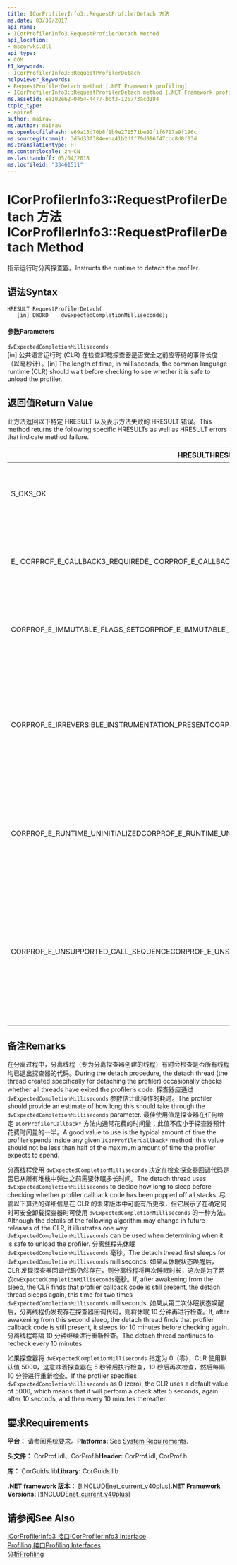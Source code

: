 ```yaml
---
title: ICorProfilerInfo3::RequestProfilerDetach 方法
ms.date: 03/30/2017
api_name:
- ICorProfilerInfo3.RequestProfilerDetach Method
api_location:
- mscorwks.dll
api_type:
- COM
f1_keywords:
- ICorProfilerInfo3::RequestProfilerDetach
helpviewer_keywords:
- RequestProfilerDetach method [.NET Framework profiling]
- ICorProfilerInfo3::RequestProfilerDetach method [.NET Framework profiling]
ms.assetid: ea102e62-0454-4477-bcf3-126773acd184
topic_type:
- apiref
author: mairaw
ms.author: mairaw
ms.openlocfilehash: e69a15d70b8f1b9e271571be92f1f6717a9f196c
ms.sourcegitcommit: 3d5d33f384eeba41b2dff79d096f47ccc8d8f03d
ms.translationtype: HT
ms.contentlocale: zh-CN
ms.lasthandoff: 05/04/2018
ms.locfileid: "33461511"
---
```

# <a name="icorprofilerinfo3requestprofilerdetach-method"></a><span data-ttu-id="65917-102">ICorProfilerInfo3::RequestProfilerDetach 方法</span><span class="sxs-lookup"><span data-stu-id="65917-102">ICorProfilerInfo3::RequestProfilerDetach Method</span></span>
<span data-ttu-id="65917-103">指示运行时分离探查器。</span><span class="sxs-lookup"><span data-stu-id="65917-103">Instructs the runtime to detach the profiler.</span></span>  
  
## <a name="syntax"></a><span data-ttu-id="65917-104">语法</span><span class="sxs-lookup"><span data-stu-id="65917-104">Syntax</span></span>  
  
```  
HRESULT RequestProfilerDetach(  
   [in] DWORD    dwExpectedCompletionMilliseconds);  
```  
  
#### <a name="parameters"></a><span data-ttu-id="65917-105">参数</span><span class="sxs-lookup"><span data-stu-id="65917-105">Parameters</span></span>  
 `dwExpectedCompletionMilliseconds`  
 <span data-ttu-id="65917-106">[in] 公共语言运行时 (CLR) 在检查卸载探查器是否安全之前应等待的事件长度（以毫秒计）。</span><span class="sxs-lookup"><span data-stu-id="65917-106">[in] The length of time, in milliseconds, the common language runtime (CLR) should wait before checking to see whether it is safe to unload the profiler.</span></span>  
  
## <a name="return-value"></a><span data-ttu-id="65917-107">返回值</span><span class="sxs-lookup"><span data-stu-id="65917-107">Return Value</span></span>  
 <span data-ttu-id="65917-108">此方法返回以下特定 HRESULT 以及表示方法失败的 HRESULT 错误。</span><span class="sxs-lookup"><span data-stu-id="65917-108">This method returns the following specific HRESULTs as well as HRESULT errors that indicate method failure.</span></span>  
  
|<span data-ttu-id="65917-109">HRESULT</span><span class="sxs-lookup"><span data-stu-id="65917-109">HRESULT</span></span>|<span data-ttu-id="65917-110">描述</span><span class="sxs-lookup"><span data-stu-id="65917-110">Description</span></span>|  
|-------------|-----------------|  
|<span data-ttu-id="65917-111">S_OK</span><span class="sxs-lookup"><span data-stu-id="65917-111">S_OK</span></span>|<span data-ttu-id="65917-112">分离请求有效，且分离过程现在另一线程上继续执行。</span><span class="sxs-lookup"><span data-stu-id="65917-112">The detach request is valid, and the detach procedure is now continuing on another thread.</span></span> <span data-ttu-id="65917-113">完全分离后，将发出 `ProfilerDetachSucceeded` 事件。</span><span class="sxs-lookup"><span data-stu-id="65917-113">When the detach is fully complete, a `ProfilerDetachSucceeded` event is issued.</span></span>|  
|<span data-ttu-id="65917-114">E_ CORPROF_E_CALLBACK3_REQUIRED</span><span class="sxs-lookup"><span data-stu-id="65917-114">E_ CORPROF_E_CALLBACK3_REQUIRED</span></span>|<span data-ttu-id="65917-115">探查器失败[iunknown:: Queryinterface](http://go.microsoft.com/fwlink/?LinkID=144867)针对尝试[ICorProfilerCallback3](../../../../docs/framework/unmanaged-api/profiling/icorprofilercallback3-interface.md)接口，它必须实现以支持分离操作。</span><span class="sxs-lookup"><span data-stu-id="65917-115">The profiler failed an [IUnknown::QueryInterface](http://go.microsoft.com/fwlink/?LinkID=144867) attempt for the [ICorProfilerCallback3](../../../../docs/framework/unmanaged-api/profiling/icorprofilercallback3-interface.md) interface, which it must implement to support the detach operation.</span></span> <span data-ttu-id="65917-116">尚未尝试分离。</span><span class="sxs-lookup"><span data-stu-id="65917-116">Detach was not attempted.</span></span>|  
|<span data-ttu-id="65917-117">CORPROF_E_IMMUTABLE_FLAGS_SET</span><span class="sxs-lookup"><span data-stu-id="65917-117">CORPROF_E_IMMUTABLE_FLAGS_SET</span></span>|<span data-ttu-id="65917-118">无法进行分离，因为探查器在启动时设置了不可变标志。</span><span class="sxs-lookup"><span data-stu-id="65917-118">Detachment is impossible because the profiler set immutable flags at startup.</span></span> <span data-ttu-id="65917-119">尚未尝试分离；探查器仍处于完全附加状态。</span><span class="sxs-lookup"><span data-stu-id="65917-119">Detachment was not attempted; the profiler is still fully attached.</span></span>|  
|<span data-ttu-id="65917-120">CORPROF_E_IRREVERSIBLE_INSTRUMENTATION_PRESENT</span><span class="sxs-lookup"><span data-stu-id="65917-120">CORPROF_E_IRREVERSIBLE_INSTRUMENTATION_PRESENT</span></span>|<span data-ttu-id="65917-121">进行分离，因为探查器使用已检测的 Microsoft 中间语言 (MSIL) 代码，或插入`enter` / `leave`挂钩。</span><span class="sxs-lookup"><span data-stu-id="65917-121">Detachment is impossible because the profiler used instrumented Microsoft intermediate language (MSIL) code, or inserted `enter`/`leave` hooks.</span></span> <span data-ttu-id="65917-122">尚未尝试分离；探查器仍处于完全附加状态。</span><span class="sxs-lookup"><span data-stu-id="65917-122">Detachment was not attempted; the profiler is still fully attached.</span></span><br /><br /> <span data-ttu-id="65917-123">**请注意**已检测的 MSIL 是代码是由探查器使用的代码[SetILFunctionBody](../../../../docs/framework/unmanaged-api/profiling/icorprofilerinfo-setilfunctionbody-method.md)方法。</span><span class="sxs-lookup"><span data-stu-id="65917-123">**Note** Instrumented MSIL is code is code that is provided by the profiler using the [SetILFunctionBody](../../../../docs/framework/unmanaged-api/profiling/icorprofilerinfo-setilfunctionbody-method.md) method.</span></span>|  
|<span data-ttu-id="65917-124">CORPROF_E_RUNTIME_UNINITIALIZED</span><span class="sxs-lookup"><span data-stu-id="65917-124">CORPROF_E_RUNTIME_UNINITIALIZED</span></span>|<span data-ttu-id="65917-125">托管应用程序中的运行时尚未初始化。</span><span class="sxs-lookup"><span data-stu-id="65917-125">The runtime has not been initialized yet in the managed application.</span></span> <span data-ttu-id="65917-126">（即，运行时尚未完全加载。）在探查器回调内请求分离时，可能会返回此错误代码[icorprofilercallback:: Initialize](../../../../docs/framework/unmanaged-api/profiling/icorprofilercallback-initialize-method.md)方法。</span><span class="sxs-lookup"><span data-stu-id="65917-126">(That is, the runtime has not been fully loaded.) This error code may be returned when detachment is requested inside the profiler callback's [ICorProfilerCallback::Initialize](../../../../docs/framework/unmanaged-api/profiling/icorprofilercallback-initialize-method.md) method.</span></span>|  
|<span data-ttu-id="65917-127">CORPROF_E_UNSUPPORTED_CALL_SEQUENCE</span><span class="sxs-lookup"><span data-stu-id="65917-127">CORPROF_E_UNSUPPORTED_CALL_SEQUENCE</span></span>|<span data-ttu-id="65917-128">在不支持时调用了 `RequestProfilerDetach`。</span><span class="sxs-lookup"><span data-stu-id="65917-128">`RequestProfilerDetach` was called at an unsupported time.</span></span> <span data-ttu-id="65917-129">如果在托管线程上而不是从中调用该方法将发生这种情况[ICorProfilerCallback](../../../../docs/framework/unmanaged-api/profiling/icorprofilercallback-interface.md)方法或在[ICorProfilerCallback](../../../../docs/framework/unmanaged-api/profiling/icorprofilercallback-interface.md)允许垃圾回收的方法。</span><span class="sxs-lookup"><span data-stu-id="65917-129">This occurs if the method is called on a managed thread but not from within an [ICorProfilerCallback](../../../../docs/framework/unmanaged-api/profiling/icorprofilercallback-interface.md) method or from within an [ICorProfilerCallback](../../../../docs/framework/unmanaged-api/profiling/icorprofilercallback-interface.md) method that cannot tolerate a garbage collection.</span></span> <span data-ttu-id="65917-130">有关详细信息，请参阅[CORPROF_E_UNSUPPORTED_CALL_SEQUENCE HRESULT](../../../../docs/framework/unmanaged-api/profiling/corprof-e-unsupported-call-sequence-hresult.md)。</span><span class="sxs-lookup"><span data-stu-id="65917-130">For more information, see [CORPROF_E_UNSUPPORTED_CALL_SEQUENCE HRESULT](../../../../docs/framework/unmanaged-api/profiling/corprof-e-unsupported-call-sequence-hresult.md).</span></span>|  
  
## <a name="remarks"></a><span data-ttu-id="65917-131">备注</span><span class="sxs-lookup"><span data-stu-id="65917-131">Remarks</span></span>  
 <span data-ttu-id="65917-132">在分离过程中，分离线程（专为分离探查器创建的线程）有时会检查是否所有线程均已退出探查器的代码。</span><span class="sxs-lookup"><span data-stu-id="65917-132">During the detach procedure, the detach thread (the thread created specifically for detaching the profiler) occasionally checks whether all threads have exited the profiler’s code.</span></span> <span data-ttu-id="65917-133">探查器应通过 `dwExpectedCompletionMilliseconds` 参数估计此操作的耗时。</span><span class="sxs-lookup"><span data-stu-id="65917-133">The profiler should provide an estimate of how long this should take through the `dwExpectedCompletionMilliseconds` parameter.</span></span> <span data-ttu-id="65917-134">最佳使用值是探查器在任何给定 `ICorProfilerCallback*` 方法内通常花费的时间量；此值不应小于探查器预计花费时间量的一半。</span><span class="sxs-lookup"><span data-stu-id="65917-134">A good value to use is the typical amount of time the profiler spends inside any given `ICorProfilerCallback*` method; this value should not be less than half of the maximum amount of time the profiler expects to spend.</span></span>  
  
 <span data-ttu-id="65917-135">分离线程使用 `dwExpectedCompletionMilliseconds` 决定在检查探查器回调代码是否已从所有堆栈中弹出之前需要休眠多长时间。</span><span class="sxs-lookup"><span data-stu-id="65917-135">The detach thread uses `dwExpectedCompletionMilliseconds` to decide how long to sleep before checking whether profiler callback code has been popped off all stacks.</span></span> <span data-ttu-id="65917-136">尽管以下算法的详细信息在 CLR 的未来版本中可能有所更改，但它展示了在确定何时可安全卸载探查器时可使用 `dwExpectedCompletionMilliseconds` 的一种方法。</span><span class="sxs-lookup"><span data-stu-id="65917-136">Although the details of the following algorithm may change in future releases of the CLR, it illustrates one way `dwExpectedCompletionMilliseconds` can be used when determining when it is safe to unload the profiler.</span></span> <span data-ttu-id="65917-137">分离线程先休眠 `dwExpectedCompletionMilliseconds` 毫秒。</span><span class="sxs-lookup"><span data-stu-id="65917-137">The detach thread first sleeps for `dwExpectedCompletionMilliseconds` milliseconds.</span></span> <span data-ttu-id="65917-138">如果从休眠状态唤醒后，CLR 发现探查器回调代码仍然存在，则分离线程将再次睡眠时长，这次是为了两次`dwExpectedCompletionMilliseconds`毫秒。</span><span class="sxs-lookup"><span data-stu-id="65917-138">If, after awakening from the sleep, the CLR finds that profiler callback code is still present, the detach thread sleeps again, this time for two times `dwExpectedCompletionMilliseconds` milliseconds.</span></span> <span data-ttu-id="65917-139">如果从第二次休眠状态唤醒后，分离线程仍发现存在探查器回调代码，则将休眠 10 分钟再进行检查。</span><span class="sxs-lookup"><span data-stu-id="65917-139">If, after awakening from this second sleep, the detach thread finds that profiler callback code is still present, it sleeps for 10 minutes before checking again.</span></span> <span data-ttu-id="65917-140">分离线程每隔 10 分钟继续进行重新检查。</span><span class="sxs-lookup"><span data-stu-id="65917-140">The detach thread continues to recheck every 10 minutes.</span></span>  
  
 <span data-ttu-id="65917-141">如果探查器将 `dwExpectedCompletionMilliseconds` 指定为 0（零），CLR 使用默认值 5000，这意味着探查器在 5 秒钟后执行检查，10 秒后再次检查，然后每隔 10 分钟进行重新检查。</span><span class="sxs-lookup"><span data-stu-id="65917-141">If the profiler specifies `dwExpectedCompletionMilliseconds` as 0 (zero), the CLR uses a default value of 5000, which means that it will perform a check after 5 seconds, again after 10 seconds, and then every 10 minutes thereafter.</span></span>  
  
## <a name="requirements"></a><span data-ttu-id="65917-142">要求</span><span class="sxs-lookup"><span data-stu-id="65917-142">Requirements</span></span>  
 <span data-ttu-id="65917-143">**平台：** 请参阅[系统要求](../../../../docs/framework/get-started/system-requirements.md)。</span><span class="sxs-lookup"><span data-stu-id="65917-143">**Platforms:** See [System Requirements](../../../../docs/framework/get-started/system-requirements.md).</span></span>  
  
 <span data-ttu-id="65917-144">**头文件：** CorProf.idl、CorProf.h</span><span class="sxs-lookup"><span data-stu-id="65917-144">**Header:** CorProf.idl, CorProf.h</span></span>  
  
 <span data-ttu-id="65917-145">**库：** CorGuids.lib</span><span class="sxs-lookup"><span data-stu-id="65917-145">**Library:** CorGuids.lib</span></span>  
  
 <span data-ttu-id="65917-146">**.NET framework 版本：** [!INCLUDE[net_current_v40plus](../../../../includes/net-current-v40plus-md.md)]</span><span class="sxs-lookup"><span data-stu-id="65917-146">**.NET Framework Versions:** [!INCLUDE[net_current_v40plus](../../../../includes/net-current-v40plus-md.md)]</span></span>  
  
## <a name="see-also"></a><span data-ttu-id="65917-147">请参阅</span><span class="sxs-lookup"><span data-stu-id="65917-147">See Also</span></span>  
 [<span data-ttu-id="65917-148">ICorProfilerInfo3 接口</span><span class="sxs-lookup"><span data-stu-id="65917-148">ICorProfilerInfo3 Interface</span></span>](../../../../docs/framework/unmanaged-api/profiling/icorprofilerinfo3-interface.md)  
 [<span data-ttu-id="65917-149">Profiling 接口</span><span class="sxs-lookup"><span data-stu-id="65917-149">Profiling Interfaces</span></span>](../../../../docs/framework/unmanaged-api/profiling/profiling-interfaces.md)  
 [<span data-ttu-id="65917-150">分析</span><span class="sxs-lookup"><span data-stu-id="65917-150">Profiling</span></span>](../../../../docs/framework/unmanaged-api/profiling/index.md)
